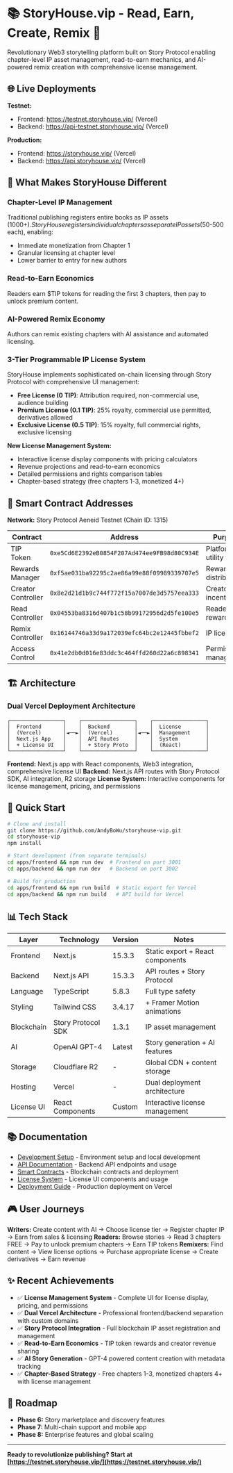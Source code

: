 # 📚 StoryHouse.vip - Read, Earn, Create, Remix 🚀

Revolutionary Web3 storytelling platform built on Story Protocol enabling chapter-level IP asset management, read-to-earn mechanics, and AI-powered remix creation with comprehensive license management.

## 🌐 Live Deployments

**Testnet:**
- Frontend: https://testnet.storyhouse.vip/ (Vercel)
- Backend: https://api-testnet.storyhouse.vip/ (Vercel)

**Production:**
- Frontend: https://storyhouse.vip/ (Vercel)
- Backend: https://api.storyhouse.vip/ (Vercel)

## 🎯 What Makes StoryHouse Different

### Chapter-Level IP Management
Traditional publishing registers entire books as IP assets ($1000+). StoryHouse registers individual chapters as separate IP assets ($50-500 each), enabling:
- Immediate monetization from Chapter 1
- Granular licensing at chapter level
- Lower barrier to entry for new authors

### Read-to-Earn Economics
Readers earn $TIP tokens for reading the first 3 chapters, then pay to unlock premium content.

### AI-Powered Remix Economy
Authors can remix existing chapters with AI assistance and automated licensing.

### 3-Tier Programmable IP License System
StoryHouse implements sophisticated on-chain licensing through Story Protocol with comprehensive UI management:
- **Free License (0 TIP)**: Attribution required, non-commercial use, audience building
- **Premium License (0.1 TIP)**: 25% royalty, commercial use permitted, derivatives allowed
- **Exclusive License (0.5 TIP)**: 15% royalty, full commercial rights, exclusive licensing

**New License Management System:**
- Interactive license display components with pricing calculators
- Revenue projections and read-to-earn economics
- Detailed permissions and rights comparison tables
- Chapter-based strategy (free chapters 1-3, monetized 4+)

## 🔗 Smart Contract Addresses

**Network:** Story Protocol Aeneid Testnet (Chain ID: 1315)

| Contract | Address | Purpose |
|----------|---------|---------|
| TIP Token | `0xe5Cd6E2392eB0854F207Ad474ee9FB98d80C934E` | Platform utility token |
| Rewards Manager | `0xf5ae031ba92295c2ae86a99e88f09989339707e5` | Reward distribution |
| Creator Controller | `0x8e2d21d1b9c744f772f15a7007de3d5757eea333` | Creator incentives |
| Read Controller | `0x04553ba8316d407b1c58b99172956d2d5fe100e5` | Reader rewards |
| Remix Controller | `0x16144746a33d9a172039efc64bc2e12445fbbef2` | IP licensing |
| Access Control | `0x41e2db0d016e83ddc3c464ffd260d22a6c898341` | Permission management |

## 🏗️ Architecture

### Dual Vercel Deployment Architecture
```
┌─────────────────┐    ┌─────────────────┐    ┌─────────────────┐
│  Frontend       │    │  Backend        │    │  License        │
│  (Vercel)       │◄──►│  (Vercel)       │◄──►│  Management     │
│  Next.js App    │    │  API Routes     │    │  System         │
│  + License UI   │    │  + Story Proto  │    │  (React)        │
└─────────────────┘    └─────────────────┘    └─────────────────┘
```

**Frontend:** Next.js app with React components, Web3 integration, comprehensive license UI
**Backend:** Next.js API routes with Story Protocol SDK, AI integration, R2 storage
**License System:** Interactive components for license management, pricing, and permissions

## 🚀 Quick Start

```bash
# Clone and install
git clone https://github.com/AndyBoWu/storyhouse-vip.git
cd storyhouse-vip
npm install

# Start development (from separate terminals)
cd apps/frontend && npm run dev  # Frontend on port 3001
cd apps/backend && npm run dev   # Backend on port 3002

# Build for production
cd apps/frontend && npm run build  # Static export for Vercel
cd apps/backend && npm run build   # API build for Vercel
```

## 📊 Tech Stack

| Layer | Technology | Version | Notes |
|-------|------------|---------|-------|
| Frontend | Next.js | 15.3.3 | Static export + React components |
| Backend | Next.js API | 15.3.3 | API routes + Story Protocol |
| Language | TypeScript | 5.8.3 | Full type safety |
| Styling | Tailwind CSS | 3.4.17 | + Framer Motion animations |
| Blockchain | Story Protocol SDK | 1.3.1 | IP asset management |
| AI | OpenAI GPT-4 | Latest | Story generation + AI features |
| Storage | Cloudflare R2 | - | Global CDN + content storage |
| Hosting | Vercel | - | Dual deployment architecture |
| License UI | React Components | Custom | Interactive license management |

## 📚 Documentation

- [Development Setup](./docs/setup/DEVELOPMENT.md) - Environment setup and local development
- [API Documentation](./docs/technical/API.md) - Backend API endpoints and usage
- [Smart Contracts](./docs/technical/CONTRACTS.md) - Blockchain contracts and deployment
- [License System](./docs/technical/LICENSE_COMPONENTS.md) - License UI components and usage
- [Deployment Guide](./docs/project/DEPLOYMENT.md) - Production deployment on Vercel

## 🎮 User Journeys

**Writers:** Create content with AI → Choose license tier → Register chapter IP → Earn from sales & licensing
**Readers:** Browse stories → Read 3 chapters FREE → Pay to unlock premium chapters → Earn TIP tokens
**Remixers:** Find content → View license options → Purchase appropriate license → Create derivatives → Earn revenue

## ✨ Recent Achievements

- ✅ **License Management System** - Complete UI for license display, pricing, and permissions
- ✅ **Dual Vercel Architecture** - Professional frontend/backend separation with custom domains
- ✅ **Story Protocol Integration** - Full blockchain IP asset registration and management
- ✅ **Read-to-Earn Economics** - TIP token rewards and creator revenue sharing
- ✅ **AI Story Generation** - GPT-4 powered content creation with metadata tracking
- ✅ **Chapter-Based Strategy** - Free chapters 1-3, monetized chapters 4+ with license management

## 🔮 Roadmap

- **Phase 6:** Story marketplace and discovery features
- **Phase 7:** Multi-chain support and mobile app
- **Phase 8:** Enterprise features and global scaling

---

**Ready to revolutionize publishing? Start at [https://testnet.storyhouse.vip/](https://testnet.storyhouse.vip/)**